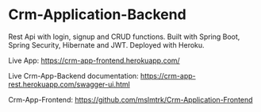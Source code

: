 # Crm-Application-Backend
Rest Api with login, signup and CRUD functions. Built with Spring Boot, Spring Security, Hibernate and JWT. Deployed with Heroku.

Live App: https://crm-app-frontend.herokuapp.com/

Live Crm-App-Backend documentation: https://crm-app-rest.herokuapp.com/swagger-ui.html

Crm-App-Frontend: https://github.com/mslmtrk/Crm-Application-Frontend
